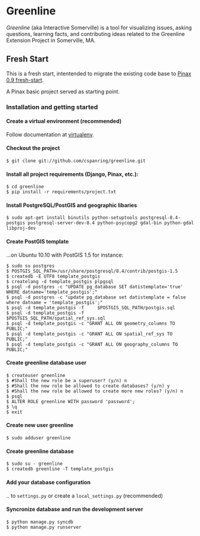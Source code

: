 # Greenline #

_Greenline_ (aka Interactive Somerville) is a tool for visualizing issues, asking questions, learning facts, and contributing ideas related to the Greenline Extension Project in Somerville, MA.

## Fresh Start ##

This is a fresh start, intentended to migrate the existing code base to [Pinax 0.9 fresh-start](https://github.com/pinax/pinax/tree/fresh-start).

A Pinax basic project served as starting point.

### Installation and getting started ###

#### Create a virtual environment (recommended)

Follow documentation at [virtualenv](http://www.virtualenv.org/).

#### Checkout the project

    $ git clone git://github.com/cspanring/greenline.git

#### Install all project requirements (Django, Pinax, etc.):

    $ cd greenline
    $ pip install -r requirements/project.txt

#### Install PostgreSQL/PostGIS and geographic libaries

    $ sudo apt-get install binutils python-setuptools postgresql-8.4-postgis postgresql-server-dev-8.4 python-psycopg2 gdal-bin python-gdal libproj-dev

#### Create PostGIS template

...on Ubuntu 10.10 with PostGIS 1.5 for instance:

    $ sudo su postgres
    $ POSTGIS_SQL_PATH=/usr/share/postgresql/8.4/contrib/postgis-1.5
    $ createdb -E UTF8 template_postgis
    $ createlang -d template_postgis plpgsql
    $ psql -d postgres -c "UPDATE pg_database SET datistemplate='true' WHERE datname='template_postgis';"
    $ psql -d postgres -c "update pg_database set datistemplate = false where datname = 'template_postgis';"
    $ psql -d template_postgis -f     $POSTGIS_SQL_PATH/postgis.sql
    $ psql -d template_postgis -f     $POSTGIS_SQL_PATH/spatial_ref_sys.sql
    $ psql -d template_postgis -c "GRANT ALL ON geometry_columns TO PUBLIC;"
    $ psql -d template_postgis -c "GRANT ALL ON spatial_ref_sys TO PUBLIC;"
    $ psql -d template_postgis -c "GRANT ALL ON geography_columns TO PUBLIC;"

#### Create greenline database user

    $ createuser greenline
    $ #Shall the new role be a superuser? (y/n) n
    $ #Shall the new role be allowed to create databases? (y/n) y
    $ #Shall the new role be allowed to create more new roles? (y/n) n
    $ psql
    $ ALTER ROLE greenline WITH password 'password';
    $ \q
    $ exit

#### Create new user greenline

    $ sudo adduser greenline

#### Create greenline database

    $ sudo su - greenline
    $ createdb greenline -T template_postgis

#### Add your database configuration

.. to `settings.py` or create a `local_settings.py` (recommended)

#### Syncronize database and run the development server

    $ python manage.py syncdb
    $ python manage.py runserver


